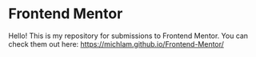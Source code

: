 # Frontend Mentor
Hello! This is my repository for submissions to Frontend Mentor. You can check them out here: https://michlam.github.io/Frontend-Mentor/
